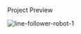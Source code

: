 Project Preview

![line-follower-robot-1](https://github.com/AbdallahNasserr/Robootics_Arduino_maxe_solver_car/assets/137197588/5afcca43-0b79-449e-ac04-61219712a897)
